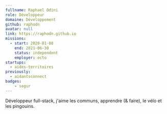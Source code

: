 ```yaml
---
fullname: Raphael Odini
role: Développeur
domaine: Développement
github: raphodn
avatar: null
link: https://raphodn.github.io
missions:
  - start: 2020-01-08
    end: 2021-06-30
    status: independent
    employer: octo
startups:
  - aides-territoires
previously:
  - aidantsconnect
badges:
    - segur
---
```


Développeur full-stack, j'aime les communs, apprendre (& faire), le vélo et les pingouins.
